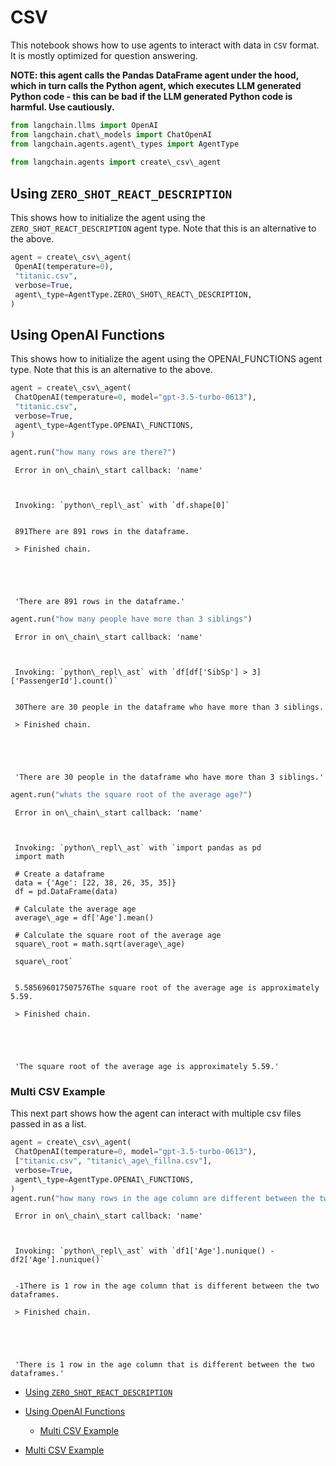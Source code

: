 # CSV

This notebook shows how to use agents to interact with data in `CSV` format. It is mostly optimized for question answering.

**NOTE: this agent calls the Pandas DataFrame agent under the hood, which in turn calls the Python agent, which executes LLM generated Python code - this can be bad if the LLM generated Python code is harmful. Use cautiously.**

```python
from langchain.llms import OpenAI  
from langchain.chat\_models import ChatOpenAI  
from langchain.agents.agent\_types import AgentType  
  
from langchain.agents import create\_csv\_agent  

```

## Using `ZERO_SHOT_REACT_DESCRIPTION`[​](#using-zero_shot_react_description "Direct link to using-zero_shot_react_description")

This shows how to initialize the agent using the `ZERO_SHOT_REACT_DESCRIPTION` agent type. Note that this is an alternative to the above.

```python
agent = create\_csv\_agent(  
 OpenAI(temperature=0),  
 "titanic.csv",  
 verbose=True,  
 agent\_type=AgentType.ZERO\_SHOT\_REACT\_DESCRIPTION,  
)  

```

## Using OpenAI Functions[​](#using-openai-functions "Direct link to Using OpenAI Functions")

This shows how to initialize the agent using the OPENAI_FUNCTIONS agent type. Note that this is an alternative to the above.

```python
agent = create\_csv\_agent(  
 ChatOpenAI(temperature=0, model="gpt-3.5-turbo-0613"),  
 "titanic.csv",  
 verbose=True,  
 agent\_type=AgentType.OPENAI\_FUNCTIONS,  
)  

```

```python
agent.run("how many rows are there?")  

```

```text
 Error in on\_chain\_start callback: 'name'  
  
  
   
 Invoking: `python\_repl\_ast` with `df.shape[0]`  
   
   
 891There are 891 rows in the dataframe.  
   
 > Finished chain.  
  
  
  
  
  
 'There are 891 rows in the dataframe.'  

```

```python
agent.run("how many people have more than 3 siblings")  

```

```text
 Error in on\_chain\_start callback: 'name'  
  
  
   
 Invoking: `python\_repl\_ast` with `df[df['SibSp'] > 3]['PassengerId'].count()`  
   
   
 30There are 30 people in the dataframe who have more than 3 siblings.  
   
 > Finished chain.  
  
  
  
  
  
 'There are 30 people in the dataframe who have more than 3 siblings.'  

```

```python
agent.run("whats the square root of the average age?")  

```

```text
 Error in on\_chain\_start callback: 'name'  
  
  
   
 Invoking: `python\_repl\_ast` with `import pandas as pd  
 import math  
   
 # Create a dataframe  
 data = {'Age': [22, 38, 26, 35, 35]}  
 df = pd.DataFrame(data)  
   
 # Calculate the average age  
 average\_age = df['Age'].mean()  
   
 # Calculate the square root of the average age  
 square\_root = math.sqrt(average\_age)  
   
 square\_root`  
   
   
 5.585696017507576The square root of the average age is approximately 5.59.  
   
 > Finished chain.  
  
  
  
  
  
 'The square root of the average age is approximately 5.59.'  

```

### Multi CSV Example[​](#multi-csv-example "Direct link to Multi CSV Example")

This next part shows how the agent can interact with multiple csv files passed in as a list.

```python
agent = create\_csv\_agent(  
 ChatOpenAI(temperature=0, model="gpt-3.5-turbo-0613"),  
 ["titanic.csv", "titanic\_age\_fillna.csv"],  
 verbose=True,  
 agent\_type=AgentType.OPENAI\_FUNCTIONS,  
)  
agent.run("how many rows in the age column are different between the two dfs?")  

```

```text
 Error in on\_chain\_start callback: 'name'  
  
  
   
 Invoking: `python\_repl\_ast` with `df1['Age'].nunique() - df2['Age'].nunique()`  
   
   
 -1There is 1 row in the age column that is different between the two dataframes.  
   
 > Finished chain.  
  
  
  
  
  
 'There is 1 row in the age column that is different between the two dataframes.'  

```

- [Using `ZERO_SHOT_REACT_DESCRIPTION`](#using-zero_shot_react_description)

- [Using OpenAI Functions](#using-openai-functions)

  - [Multi CSV Example](#multi-csv-example)

- [Multi CSV Example](#multi-csv-example)
